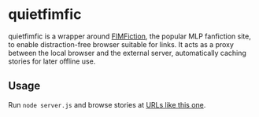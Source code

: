 # quietfimfic

quietfimfic is a wrapper around [FIMFiction](https://fimfiction.net/), the popular MLP fanfiction site, to enable distraction-free browser suitable for links. It acts as a proxy between the local browser and the external server, automatically caching stories for later offline use.

## Usage
Run `node server.js` and browse stories at [URLs like this one](http://localhost:8080/story/30320).
